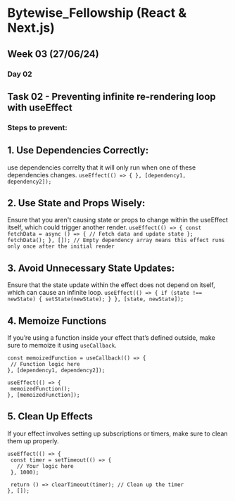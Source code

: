 # Bytewise_Fellowship (React & Next.js)
## Week 03 (27/06/24)

### Day 02
## Task 02 - Preventing infinite re-rendering loop with useEffect

### Steps to prevent: 
 ## 1. Use Dependencies Correctly:
  use dependencies correlty that it will only run when one of these dependencies changes.
    ```
    useEffect(() => {
    }, [dependency1, dependency2]);
    ```
 ## 2. Use State and Props Wisely:
   Ensure that you aren't causing state or props to change within the useEffect itself, which could trigger another render.
    ```
    useEffect(() => {
    const fetchData = async () => {
    // Fetch data and update state
    };
    fetchData();
    }, []); // Empty dependency array means this effect runs only once after the initial render
    ```
 ## 3. Avoid Unnecessary State Updates:
  Ensure that the state update within the effect does not depend on itself, which can cause an infinite loop.
    ```
    useEffect(() => {
    if (state !== newState) {
    setState(newState);
    }
    }, [state, newState]);
    ```
 ## 4. Memoize Functions
 If you’re using a function inside your effect that’s defined outside, make sure to memoize it using `useCallback`.

 ```
const memoizedFunction = useCallback(() => {
  // Function logic here
}, [dependency1, dependency2]);

useEffect(() => {
  memoizedFunction();
}, [memoizedFunction]);
```
    
 ## 5. Clean Up Effects

 If your effect involves setting up subscriptions or timers, make sure to clean them up properly.
 ```
 useEffect(() => {
  const timer = setTimeout(() => {
    // Your logic here
  }, 1000);

  return () => clearTimeout(timer); // Clean up the timer
}, []);
```
